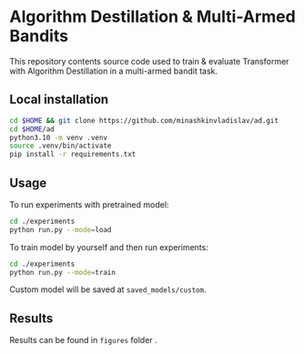 # Algorithm Destillation & Multi-Armed Bandits

This repository contents source code used to train & evaluate
Transformer with Algorithm Destillation in a multi-armed bandit task.

## Local installation

```bash
cd $HOME && git clone https://github.com/minashkinvladislav/ad.git
cd $HOME/ad
python3.10 -m venv .venv
source .venv/bin/activate
pip install -r requirements.txt
```

## Usage

To run experiments with pretrained model:
```bash
cd ./experiments
python run.py --mode=load
```

To train model by yourself and then run experiments:
```bash
cd ./experiments
python run.py --mode=train
```

Custom model will be saved at `saved_models/custom`.

## Results

Results can be found in `figures` folder .
